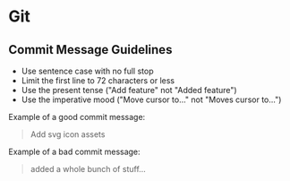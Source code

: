 # Git

## Commit Message Guidelines
- Use sentence case with no full stop
- Limit the first line to 72 characters or less
- Use the present tense ("Add feature" not "Added feature")
- Use the imperative mood ("Move cursor to..." not "Moves cursor to...")

Example of a good commit message:
> Add svg icon assets

Example of a bad commit message:
> added a whole bunch of stuff…


